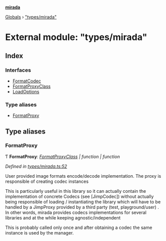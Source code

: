 **[mirada](../README.md)**

[Globals](../README.md) › ["types/mirada"](_types_mirada_.md)

# External module: "types/mirada"

## Index

### Interfaces

* [FormatCodec](../interfaces/_types_mirada_.formatcodec.md)
* [FormatProxyClass](../interfaces/_types_mirada_.formatproxyclass.md)
* [LoadOptions](../interfaces/_types_mirada_.loadoptions.md)

### Type aliases

* [FormatProxy](_types_mirada_.md#formatproxy)

## Type aliases

###  FormatProxy

Ƭ **FormatProxy**: *[FormatProxyClass](../interfaces/_types_mirada_.formatproxyclass.md) | function | function*

*Defined in [types/mirada.ts:52](https://github.com/cancerberoSgx/mirada/blob/f2ba50d/mirada/src/types/mirada.ts#L52)*

User provided image formats encode/decode implementation. The proxy is responsible of creating codec
instances

 This is particularly useful in this library so it can actually contain the implementation of concrete
 Codecs (see [JimpCodec]) without actually being responsible of loading / instantiating the library which
 will have to be handled by a JimpProxy provided by a third party (test, playground/user) . In other words,
 mirada provides codecs implementations for several libraries and at the while keeping agnostic/independent

 This is probably called only once and after obtaining a codec the same instance is used by the manager.